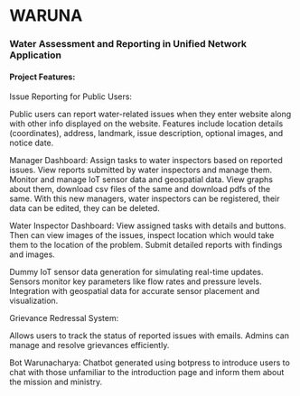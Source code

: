 # WARUNA

### Water Assessment and Reporting in Unified Network Application

#### Project Features: 

Issue Reporting for Public Users:

Public users can report water-related issues when they enter website along with other info displayed on the website. Features include location details (coordinates), address, landmark, issue description, optional images, and notice date.

Manager Dashboard: Assign tasks to water inspectors based on reported issues. View reports submitted by water inspectors and manage them. Monitor and manage IoT sensor data and geospatial data. View graphs about them, download csv files of the same and download pdfs of the same. With this new managers, water inspectors can be registered, their data can be edited, they can be deleted.

Water Inspector Dashboard: View assigned tasks with details and buttons. Then can view images of the issues, inspect location which would take them to the location of the problem. Submit detailed reports with findings and images. 

Dummy IoT sensor data generation for simulating real-time updates. Sensors monitor key parameters like flow rates and pressure levels. Integration with geospatial data for accurate sensor placement and visualization. 

Grievance Redressal System:

Allows users to track the status of reported issues with emails. Admins can manage and resolve grievances efficiently. 

Bot Warunacharya:
Chatbot generated using botpress to introduce users to chat with those unfamiliar to the introduction page and inform them about the mission and ministry.
